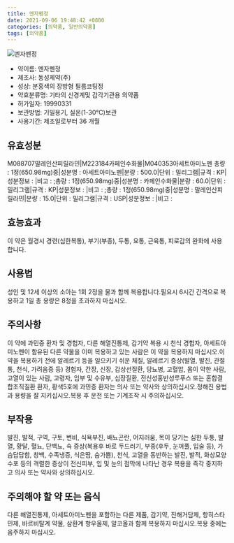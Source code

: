 ```yaml
---
title: 멘자펜정
date: 2021-09-06 19:48:42 +0800
categories: [의약품, 일반의약품]
tags: [의약품]
---
```

![멘자펜정](https://nedrug.mfds.go.kr/pbp/cmn/itemImageDownload/147427698198900103)

- 약이름: 멘자펜정
- 제조사: 동성제약(주)
- 성상: 분홍색의 장방형 필름코팅정
- 약효분류명: 기타의 신경계및 감각기관용 의약품
- 허가일자: 19990331
- 보관방법: 기밀용기, 실온(1-30℃)보관
- 사용기간: 제조일로부터 36 개월
## 유효성분
M088707말레인산피릴라민|M223184카페인수화물|M040353아세트아미노펜
총량 : 1정(650.98mg)중|성분명 : 아세트아미노펜|분량 : 500.0|단위 : 밀리그램|규격 : KP|성분정보 : |비고 : ;총량 : 1정(650.98mg)중|성분명 : 카페인수화물|분량 : 60.0|단위 : 밀리그램|규격 : KP|성분정보 : |비고 : ;총량 : 1정(650.98mg)중|성분명 : 말레인산피릴라민|분량 : 15.0|단위 : 밀리그램|규격 : USP|성분정보 : |비고 :
## 효능효과
이 약은 월경시 경련(심한복통), 부기(부종), 두통, 요통, 근육통, 피로감의 완화에 사용합니다.
## 사용법
성인 및 12세 이상의 소아는 1회 2정을 물과 함께 복용합니다.필요시 6시간 간격으로 복용하고 1일 총 용량은 8정을 초과하지 마십시오.
## 주의사항
이 약에 과민증 환자 및 경험자, 다른 해열진통제, 감기약 복용 시 천식 경험자, 아세트아미노펜이 함유된 다른 약물을 이미 복용하고 있는 사람은 이 약을 복용하지 마십시오.이 약을 복용하기 전에 알레르기 등을 일으키기 쉬운 체질, 알레르기 증상(발열, 발진, 관절통, 천식, 가려움증 등) 경험자, 간장, 신장, 갑상선질환, 당뇨병, 고혈압, 몸이 약한 사람, 고열이 있는 사람, 고령자, 임부 및 수유부, 심장질환, 전신성홍반성루푸스 또는 혼합결합조직질환 환자, 황색5호에 과민증 환자는 의사 또는 약사와 상의하십시오.정해진 용법과 용량을 잘 지키십시오.복용 후 운전 또는 기계조작 시 주의하십시오.
## 부작용
발진, 발적, 구역, 구토, 변비, 식욕부진, 배뇨곤란, 어지러움, 목이 당기는 심한 두통, 발열, 황달, 혈뇨, 단백뇨, 쇽 증상(복용후 바로 두드러기, 부종(후두, 눈꺼풀, 입술 등), 가슴답답함, 창백, 수족냉증, 식은땀, 숨가쁨), 천식, 고열을 동반하는 발진, 발적, 화상모양 수포 등의 격렬한 증상이 전신피부, 입 및 눈의 점막에 나타난 경우 복용을 즉각 중지하고 의사 또는 약사와 상의하십시오.
## 주의해야 할 약 또는 음식
다른 해열진통제, 아세트아미노펜을 포함하는 다른 제품, 감기약, 진해거담제, 항히스타민제, 바르비탈계 약물, 삼환계 항우울제, 알코올과 함께 복용하지 마십시오.복용 중에는 음주하지 마십시오.
